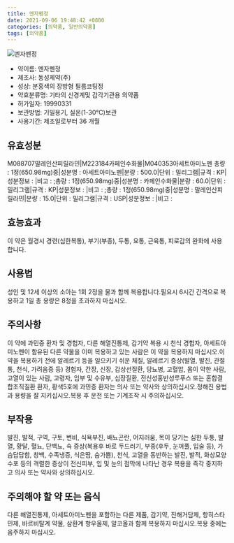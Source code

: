 ```yaml
---
title: 멘자펜정
date: 2021-09-06 19:48:42 +0800
categories: [의약품, 일반의약품]
tags: [의약품]
---
```

![멘자펜정](https://nedrug.mfds.go.kr/pbp/cmn/itemImageDownload/147427698198900103)

- 약이름: 멘자펜정
- 제조사: 동성제약(주)
- 성상: 분홍색의 장방형 필름코팅정
- 약효분류명: 기타의 신경계및 감각기관용 의약품
- 허가일자: 19990331
- 보관방법: 기밀용기, 실온(1-30℃)보관
- 사용기간: 제조일로부터 36 개월
## 유효성분
M088707말레인산피릴라민|M223184카페인수화물|M040353아세트아미노펜
총량 : 1정(650.98mg)중|성분명 : 아세트아미노펜|분량 : 500.0|단위 : 밀리그램|규격 : KP|성분정보 : |비고 : ;총량 : 1정(650.98mg)중|성분명 : 카페인수화물|분량 : 60.0|단위 : 밀리그램|규격 : KP|성분정보 : |비고 : ;총량 : 1정(650.98mg)중|성분명 : 말레인산피릴라민|분량 : 15.0|단위 : 밀리그램|규격 : USP|성분정보 : |비고 :
## 효능효과
이 약은 월경시 경련(심한복통), 부기(부종), 두통, 요통, 근육통, 피로감의 완화에 사용합니다.
## 사용법
성인 및 12세 이상의 소아는 1회 2정을 물과 함께 복용합니다.필요시 6시간 간격으로 복용하고 1일 총 용량은 8정을 초과하지 마십시오.
## 주의사항
이 약에 과민증 환자 및 경험자, 다른 해열진통제, 감기약 복용 시 천식 경험자, 아세트아미노펜이 함유된 다른 약물을 이미 복용하고 있는 사람은 이 약을 복용하지 마십시오.이 약을 복용하기 전에 알레르기 등을 일으키기 쉬운 체질, 알레르기 증상(발열, 발진, 관절통, 천식, 가려움증 등) 경험자, 간장, 신장, 갑상선질환, 당뇨병, 고혈압, 몸이 약한 사람, 고열이 있는 사람, 고령자, 임부 및 수유부, 심장질환, 전신성홍반성루푸스 또는 혼합결합조직질환 환자, 황색5호에 과민증 환자는 의사 또는 약사와 상의하십시오.정해진 용법과 용량을 잘 지키십시오.복용 후 운전 또는 기계조작 시 주의하십시오.
## 부작용
발진, 발적, 구역, 구토, 변비, 식욕부진, 배뇨곤란, 어지러움, 목이 당기는 심한 두통, 발열, 황달, 혈뇨, 단백뇨, 쇽 증상(복용후 바로 두드러기, 부종(후두, 눈꺼풀, 입술 등), 가슴답답함, 창백, 수족냉증, 식은땀, 숨가쁨), 천식, 고열을 동반하는 발진, 발적, 화상모양 수포 등의 격렬한 증상이 전신피부, 입 및 눈의 점막에 나타난 경우 복용을 즉각 중지하고 의사 또는 약사와 상의하십시오.
## 주의해야 할 약 또는 음식
다른 해열진통제, 아세트아미노펜을 포함하는 다른 제품, 감기약, 진해거담제, 항히스타민제, 바르비탈계 약물, 삼환계 항우울제, 알코올과 함께 복용하지 마십시오.복용 중에는 음주하지 마십시오.
